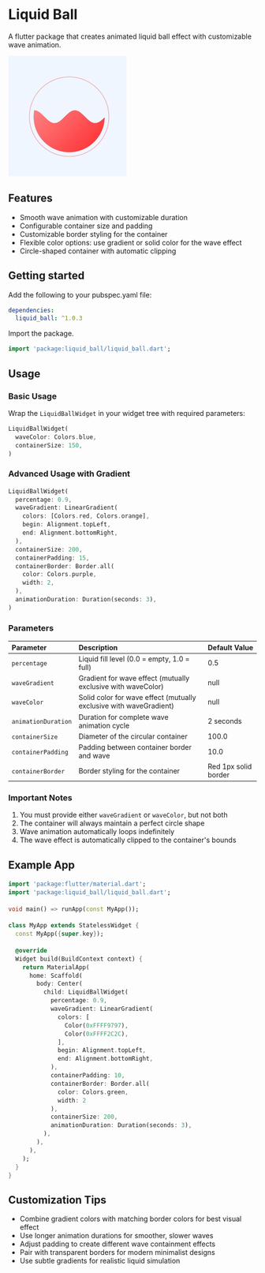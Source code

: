 # Liquid Ball

A flutter package that creates animated liquid ball effect with customizable wave animation.

<img src="https://raw.githubusercontent.com/Azad-Zhang/my_image/refs/heads/main/liquid_ball.gif" style="zoom:25%;" />


## Features

- Smooth wave animation with customizable duration
- Configurable container size and padding
- Customizable border styling for the container
- Flexible color options: use gradient or solid color for the wave effect
- Circle-shaped container with automatic clipping

## Getting started

Add the following to your pubspec.yaml file:

```yaml
dependencies:
  liquid_ball: ^1.0.3  
```

Import the package.

```dart
import 'package:liquid_ball/liquid_ball.dart';
```

## Usage

### Basic Usage

Wrap the `LiquidBallWidget` in your widget tree with required parameters:

```dart
LiquidBallWidget(
  waveColor: Colors.blue,
  containerSize: 150,
)
```

### Advanced Usage with Gradient

```dart
LiquidBallWidget(
  percentage: 0.9, 
  waveGradient: LinearGradient(
    colors: [Colors.red, Colors.orange],
    begin: Alignment.topLeft,
    end: Alignment.bottomRight,
  ),
  containerSize: 200,
  containerPadding: 15,
  containerBorder: Border.all(
    color: Colors.purple, 
    width: 2,
  ),
  animationDuration: Duration(seconds: 3),
)
```

### Parameters

| Parameter           | Description                                                  | Default Value        |
| :------------------ | :----------------------------------------------------------- | :------------------- |
| `percentage`        | Liquid fill level (0.0 = empty, 1.0 = full)                  | 0.5                  |
| `waveGradient`      | Gradient for wave effect (mutually exclusive with waveColor) | null                 |
| `waveColor`         | Solid color for wave effect (mutually exclusive with waveGradient) | null                 |
| `animationDuration` | Duration for complete wave animation cycle                   | 2 seconds            |
| `containerSize`     | Diameter of the circular container                           | 100.0                |
| `containerPadding`  | Padding between container border and wave                    | 10.0                 |
| `containerBorder`   | Border styling for the container                             | Red 1px solid border |

### Important Notes

1. You must provide either `waveGradient` or `waveColor`, but not both
2. The container will always maintain a perfect circle shape
3. Wave animation automatically loops indefinitely
4. The wave effect is automatically clipped to the container's bounds

## Example App

```dart
import 'package:flutter/material.dart';
import 'package:liquid_ball/liquid_ball.dart';

void main() => runApp(const MyApp());

class MyApp extends StatelessWidget {
  const MyApp({super.key});

  @override
  Widget build(BuildContext context) {
    return MaterialApp(
      home: Scaffold(
        body: Center(
          child: LiquidBallWidget(
            percentage: 0.9, 
            waveGradient: LinearGradient(
              colors: [
                Color(0xFFFF9797),
                Color(0xFFFF2C2C),
              ],
              begin: Alignment.topLeft,
              end: Alignment.bottomRight,
            ),
            containerPadding: 10,
            containerBorder: Border.all(
              color: Colors.green,
              width: 2
            ),
            containerSize: 200,
            animationDuration: Duration(seconds: 3),
          ),
        ),
      ),
    );
  }
}
```

## Customization Tips

- Combine gradient colors with matching border colors for best visual effect
- Use longer animation durations for smoother, slower waves
- Adjust padding to create different wave containment effects
- Pair with transparent borders for modern minimalist designs
- Use subtle gradients for realistic liquid simulation

